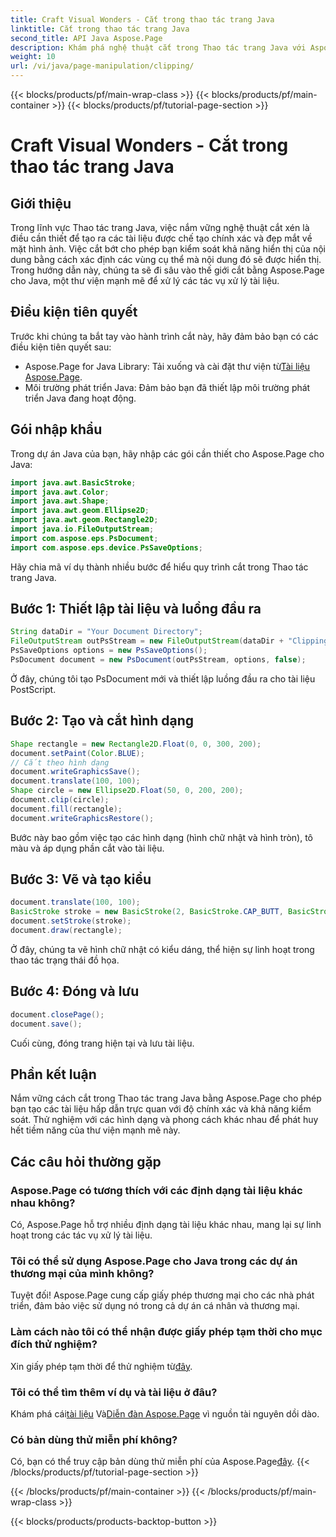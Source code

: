 ```yaml
---
title: Craft Visual Wonders - Cắt trong thao tác trang Java
linktitle: Cắt trong thao tác trang Java
second_title: API Java Aspose.Page
description: Khám phá nghệ thuật cắt trong Thao tác trang Java với Aspose.Page. Làm chủ việc tạo tài liệu chính xác để có được hình ảnh và khả năng kiểm soát tuyệt đẹp.
weight: 10
url: /vi/java/page-manipulation/clipping/
---
```


{{< blocks/products/pf/main-wrap-class >}}
{{< blocks/products/pf/main-container >}}
{{< blocks/products/pf/tutorial-page-section >}}

# Craft Visual Wonders - Cắt trong thao tác trang Java

## Giới thiệu
Trong lĩnh vực Thao tác trang Java, việc nắm vững nghệ thuật cắt xén là điều cần thiết để tạo ra các tài liệu được chế tạo chính xác và đẹp mắt về mặt hình ảnh. Việc cắt bớt cho phép bạn kiểm soát khả năng hiển thị của nội dung bằng cách xác định các vùng cụ thể mà nội dung đó sẽ được hiển thị. Trong hướng dẫn này, chúng ta sẽ đi sâu vào thế giới cắt bằng Aspose.Page cho Java, một thư viện mạnh mẽ để xử lý các tác vụ xử lý tài liệu.
## Điều kiện tiên quyết
Trước khi chúng ta bắt tay vào hành trình cắt này, hãy đảm bảo bạn có các điều kiện tiên quyết sau:
-  Aspose.Page for Java Library: Tải xuống và cài đặt thư viện từ[Tài liệu Aspose.Page](https://reference.aspose.com/page/java/).
- Môi trường phát triển Java: Đảm bảo bạn đã thiết lập môi trường phát triển Java đang hoạt động.
## Gói nhập khẩu
Trong dự án Java của bạn, hãy nhập các gói cần thiết cho Aspose.Page cho Java:
```java
import java.awt.BasicStroke;
import java.awt.Color;
import java.awt.Shape;
import java.awt.geom.Ellipse2D;
import java.awt.geom.Rectangle2D;
import java.io.FileOutputStream;
import com.aspose.eps.PsDocument;
import com.aspose.eps.device.PsSaveOptions;

```
Hãy chia mã ví dụ thành nhiều bước để hiểu quy trình cắt trong Thao tác trang Java.
## Bước 1: Thiết lập tài liệu và luồng đầu ra
```java
String dataDir = "Your Document Directory";
FileOutputStream outPsStream = new FileOutputStream(dataDir + "Clipping_outPS.ps");
PsSaveOptions options = new PsSaveOptions();
PsDocument document = new PsDocument(outPsStream, options, false);
```
Ở đây, chúng tôi tạo PsDocument mới và thiết lập luồng đầu ra cho tài liệu PostScript.
## Bước 2: Tạo và cắt hình dạng
```java
Shape rectangle = new Rectangle2D.Float(0, 0, 300, 200);
document.setPaint(Color.BLUE);
// Cắt theo hình dạng
document.writeGraphicsSave();
document.translate(100, 100);
Shape circle = new Ellipse2D.Float(50, 0, 200, 200);
document.clip(circle);
document.fill(rectangle);
document.writeGraphicsRestore();
```
Bước này bao gồm việc tạo các hình dạng (hình chữ nhật và hình tròn), tô màu và áp dụng phần cắt vào tài liệu.
## Bước 3: Vẽ và tạo kiểu
```java
document.translate(100, 100);
BasicStroke stroke = new BasicStroke(2, BasicStroke.CAP_BUTT, BasicStroke.JOIN_MITER, 10.0f, new float[]{5.0f}, 0.0f);
document.setStroke(stroke);
document.draw(rectangle);
```
Ở đây, chúng ta vẽ hình chữ nhật có kiểu dáng, thể hiện sự linh hoạt trong thao tác trạng thái đồ họa.
## Bước 4: Đóng và lưu
```java
document.closePage();
document.save();
```
Cuối cùng, đóng trang hiện tại và lưu tài liệu.
## Phần kết luận
Nắm vững cách cắt trong Thao tác trang Java bằng Aspose.Page cho phép bạn tạo các tài liệu hấp dẫn trực quan với độ chính xác và khả năng kiểm soát. Thử nghiệm với các hình dạng và phong cách khác nhau để phát huy hết tiềm năng của thư viện mạnh mẽ này.
## Các câu hỏi thường gặp

### Aspose.Page có tương thích với các định dạng tài liệu khác nhau không?
Có, Aspose.Page hỗ trợ nhiều định dạng tài liệu khác nhau, mang lại sự linh hoạt trong các tác vụ xử lý tài liệu.
### Tôi có thể sử dụng Aspose.Page cho Java trong các dự án thương mại của mình không?
Tuyệt đối! Aspose.Page cung cấp giấy phép thương mại cho các nhà phát triển, đảm bảo việc sử dụng nó trong cả dự án cá nhân và thương mại.
### Làm cách nào tôi có thể nhận được giấy phép tạm thời cho mục đích thử nghiệm?
 Xin giấy phép tạm thời để thử nghiệm từ[đây](https://purchase.aspose.com/temporary-license/).
### Tôi có thể tìm thêm ví dụ và tài liệu ở đâu?
 Khám phá cái[tài liệu](https://reference.aspose.com/page/java/) Và[Diễn đàn Aspose.Page](https://forum.aspose.com/c/page/39) vì nguồn tài nguyên dồi dào.
### Có bản dùng thử miễn phí không?
 Có, bạn có thể truy cập bản dùng thử miễn phí của Aspose.Page[đây](https://releases.aspose.com/).
{{< /blocks/products/pf/tutorial-page-section >}}

{{< /blocks/products/pf/main-container >}}
{{< /blocks/products/pf/main-wrap-class >}}

{{< blocks/products/products-backtop-button >}}
